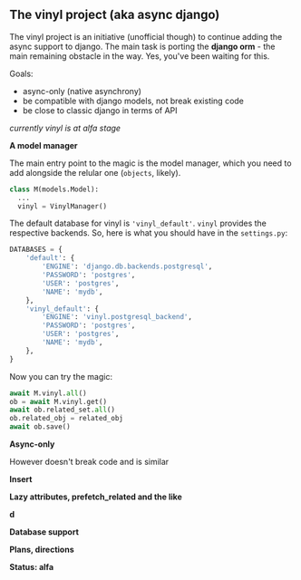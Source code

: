 The vinyl project (aka async django)
---------------

The vinyl project is an initiative (unofficial though) to continue adding the 
async support to django. The main task is porting the **django orm** - the main 
remaining obstacle in the way. Yes, you've 
been waiting for this.

Goals:
- async-only (native asynchrony)
- be compatible with django models, not break existing code
- be close to classic django in terms of API

*currently vinyl is at alfa stage*

**A model manager**

The main entry point to the magic is the model manager, which you need to 
add alongside 
the relular one (`objects`, likely).

```python
class M(models.Model):
  ...
  vinyl = VinylManager()
```

The default database for vinyl is `'vinyl_default'`. `vinyl` provides the 
respective backends. So, here is what you should have in the `settings.py`:

```python
DATABASES = {
    'default': {
        'ENGINE': 'django.db.backends.postgresql',
        'PASSWORD': 'postgres',
        'USER': 'postgres',
        'NAME': 'mydb',
    },
    'vinyl_default': {
        'ENGINE': 'vinyl.postgresql_backend',
        'PASSWORD': 'postgres',
        'USER': 'postgres',
        'NAME': 'mydb',
    },
}
```

Now you can try the magic:

```python
await M.vinyl.all()
ob = await M.vinyl.get()
await ob.related_set.all()
ob.related_obj = related_obj
await ob.save()
```

**Async-only**

However doesn't break code and is similar

**Insert**

**Lazy attributes, prefetch_related and the like**

**d**

**Database support**

**Plans, directions**

**Status: alfa**